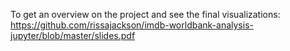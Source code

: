 To get an overview on the project and see the final visualizations: https://github.com/rissajackson/imdb-worldbank-analysis-jupyter/blob/master/slides.pdf
